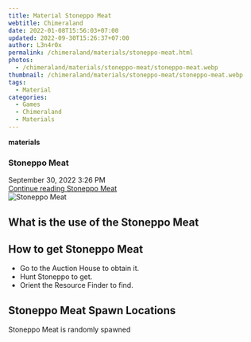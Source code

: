 ```yaml
---
title: Material Stoneppo Meat
webtitle: Chimeraland
date: 2022-01-08T15:56:03+07:00
updated: 2022-09-30T15:26:37+07:00
author: L3n4r0x
permalink: /chimeraland/materials/stoneppo-meat.html
photos:
  - /chimeraland/materials/stoneppo-meat/stoneppo-meat.webp
thumbnail: /chimeraland/materials/stoneppo-meat/stoneppo-meat.webp
tags:
  - Material
categories:
  - Games
  - Chimeraland
  - Materials
---
```


<section id="bootstrap-wrapper">
  <link
    rel="stylesheet"
    href="https://cdn.statically.io/gh/dimaslanjaka/Web-Manajemen/40ac3225/css/bootstrap-4.5-wrapper.css"
  />
  <div
    class="row g-0 border rounded overflow-hidden flex-md-row mb-4 shadow-sm position-relative"
  >
    <div class="col p-4 d-flex flex-column position-static">
      <strong class="d-inline-block mb-2 text-success">materials</strong>
      <h3 class="mb-0">Stoneppo Meat</h3>
      <div class="mb-1 text-muted">September 30, 2022 3:26 PM</div>
      <a
        href="/chimeraland/materials/stoneppo-meat.html"
        class="stretched-link d-none"
        >Continue reading Stoneppo Meat</a
      >
    </div>
    <div class="col-auto d-none d-lg-block">
      <img
        src="/chimeraland/materials/stoneppo-meat/stoneppo-meat.webp"
        alt="Stoneppo Meat"
      />
    </div>
  </div>
  <div class="row">
    <div class="col-lg-6 col-12 mb-2">
      <div class="card">
        <div class="card-body">
          <h2 class="card-title">What is the use of the Stoneppo Meat</h2>
          <div class="card-text"><ul></ul></div>
        </div>
      </div>
    </div>
    <div class="col-lg-6 col-12 mb-2">
      <div class="card">
        <div class="card-body">
          <h2 class="card-title">How to get Stoneppo Meat</h2>
          <div class="card-text">
            <ul>
              <li>Go to the Auction House to obtain it.</li>
              <li>Hunt Stoneppo to get.</li>
              <li>Orient the Resource Finder to find.</li>
            </ul>
          </div>
        </div>
      </div>
    </div>
    <div class="col-12 mb-2">
      <h2>Stoneppo Meat Spawn Locations</h2>
      <p>Stoneppo Meat is randomly spawned</p>
    </div>
  </div>
</section>